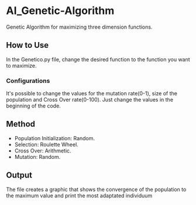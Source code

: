 # AI_Genetic-Algorithm
Genetic Algorithm for maximizing three dimension functions.
## How to Use
In the Genetico.py file, change the desired function to the function you want to maximize.
### Configurations
It's possible to change the values for the mutation rate(0-1), size of the population and Cross Over rate(0-100). Just change the values in the beginning of the code.
## Method
- Population Initialization: Random.
- Selection: Roulette Wheel.
- Cross Over: Arithmetic.
- Mutation: Random.
## Output
The file creates a graphic that shows the convergence of the population to the maximum value and print the most adaptated individuum
